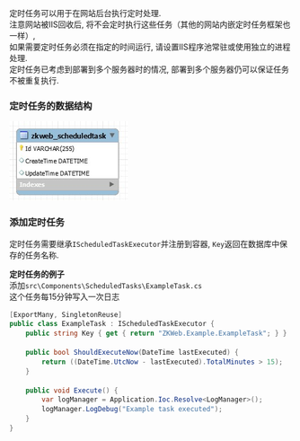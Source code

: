 定时任务可以用于在网站后台执行定时处理.<br/>
注意网站被IIS回收后, 将不会定时执行这些任务（其他的网站内嵌定时任务框架也一样）, <br/>
如果需要定时任务必须在指定的时间运行, 请设置IIS程序池常驻或使用独立的进程处理.<br/>
定时任务已考虑到部署到多个服务器时的情况, 部署到多个服务器仍可以保证任务不被重复执行.<br/>

### 定时任务的数据结构

![定时任务的ER图](../images/plugins/common.base.scheduled_task.jpg)

### 添加定时任务

定时任务需要继承`IScheduledTaskExecutor`并注册到容器, `Key`返回在数据库中保存的任务名称.<br/>

**定时任务的例子**<br/>
添加`src\Components\ScheduledTasks\ExampleTask.cs`<br/>
这个任务每15分钟写入一次日志<br/>
``` csharp
[ExportMany, SingletonReuse]
public class ExampleTask : IScheduledTaskExecutor {
	public string Key { get { return "ZKWeb.Example.ExampleTask"; } }

	public bool ShouldExecuteNow(DateTime lastExecuted) {
		return ((DateTime.UtcNow - lastExecuted).TotalMinutes > 15);
	}

	public void Execute() {
		var logManager = Application.Ioc.Resolve<LogManager>();
		logManager.LogDebug("Example task executed");
	}
}
```
